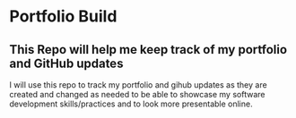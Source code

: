# Portfolio Build
<h2>This Repo will help me keep track of my portfolio and GitHub updates</h2>

I will use this repo to track my portfolio and gihub updates as they are created and changed as needed to be able to showcase my software development skills/practices and to look more presentable online.
